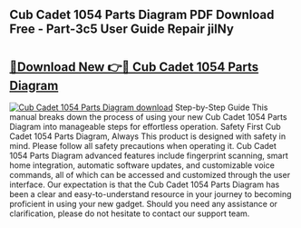 ## Cub Cadet 1054 Parts Diagram PDF Download Free - Part-3c5 User Guide Repair jiINy

# <h2><a href="http://dfihov.blite.top/?on=Cub+Cadet+1054+Parts+Diagram">🔗Download New 👉🔴 Cub Cadet 1054 Parts Diagram</a></h2>

[![Cub Cadet 1054 Parts Diagram download](https://i.imgur.com/lujVjoI.png)](http://dfihov.blite.top/?on=Cub+Cadet+1054+Parts+Diagram)
Step-by-Step Guide This manual breaks down the process of using your new Cub Cadet 1054 Parts Diagram into manageable steps for effortless operation. Safety First Cub Cadet 1054 Parts Diagram, Always This product is designed with safety in mind. Please follow all safety precautions when operating it. Cub Cadet 1054 Parts Diagram advanced features include fingerprint scanning, smart home integration, automatic software updates, and customizable voice commands, all of which can be accessed and customized through the user interface. Our expectation is that the Cub Cadet 1054 Parts Diagram has been a clear and easy-to-understand resource in your journey to becoming proficient in using your new gadget. Should you need any assistance or clarification, please do not hesitate to contact our support team.
